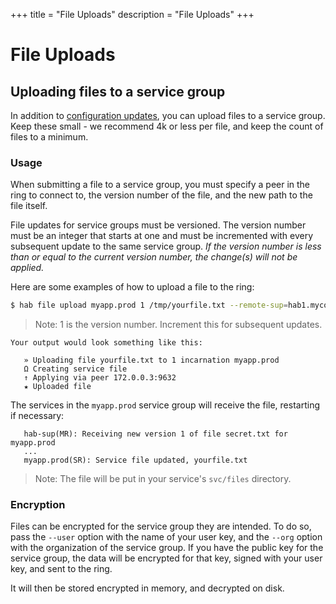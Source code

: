 +++
title = "File Uploads"
description = "File Uploads"
+++

# <a name="file-uploads" id="file-uploads" data-magellan-target="file-uploads">File Uploads</a>

## Uploading files to a service group

In addition to [configuration updates](/docs/using-habitat#config-updates), you can upload files to a service group. Keep these small - we recommend 4k or less per file, and keep the count of files to a minimum.

### Usage

When submitting a file to a service group, you must specify a peer in the ring to connect to, the version number of the file, and the new path to the file itself.

File updates for service groups must be versioned. The version number must be an integer that starts at one and must be incremented with every subsequent update to the same service group. *If the version number is less than or equal to the current version number, the change(s) will not be applied.*

Here are some examples of how to upload a file to the ring:

```bash
$ hab file upload myapp.prod 1 /tmp/yourfile.txt --remote-sup=hab1.mycompany.com
```

  > Note: 1 is the version number. Increment this for subsequent updates.

    Your output would look something like this:

       » Uploading file yourfile.txt to 1 incarnation myapp.prod
       Ω Creating service file
       ↑ Applying via peer 172.0.0.3:9632
       ★ Uploaded file

  The services in the `myapp.prod` service group will receive the file, restarting if necessary:

       hab-sup(MR): Receiving new version 1 of file secret.txt for myapp.prod
       ...
       myapp.prod(SR): Service file updated, yourfile.txt

  > Note: The file will be put in your service's `svc/files` directory.

### Encryption

Files can be encrypted for the service group they are intended. To do so, pass the `--user` option with the name of your user key, and the `--org` option with the organization of the service group. If you have the public key for the service group, the data will be encrypted for that key, signed with your user key, and sent to the ring.

It will then be stored encrypted in memory, and decrypted on disk.
